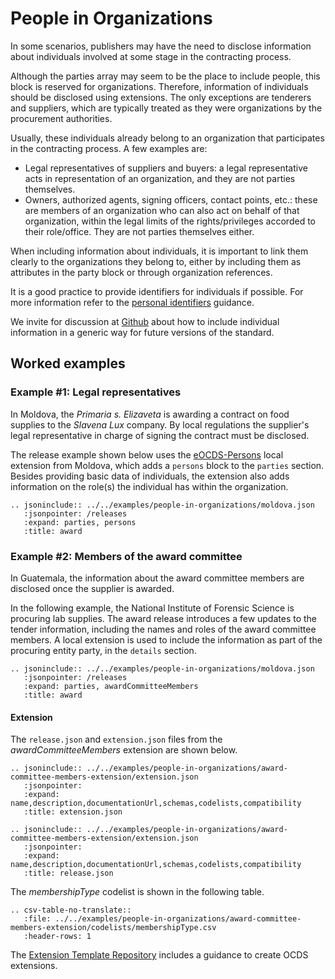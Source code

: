 # People in Organizations

In some scenarios, publishers may have the need to disclose information about individuals involved at some stage in the contracting process.

Although the parties array may seem to be the place to include people, this block is reserved for organizations. Therefore, information of individuals should be disclosed using extensions. The only exceptions are tenderers and suppliers, which are typically treated as they were organizations by the procurement authorities.

Usually, these individuals already belong to an organization that participates in the contracting process. A few examples are:

* Legal representatives of suppliers and buyers: a legal representative acts in representation of an organization, and they are not parties themselves.
* Owners, authorized agents, signing officers, contact points, etc.: these are members of an organization who can also act on behalf of that organization, within the legal limits of the rights/privileges accorded to their role/office. They are not parties themselves either.

When including information about individuals, it is important to link them clearly to the organizations they belong to, either by including them as attributes in the party block or through organization references. 

It is a good practice to provide identifiers for individuals if possible. For more information refer to the [personal identifiers](./personal_identifiers/) guidance.

We invite for discussion at [Github](https://github.com/open-contracting/standard/issues/883) about how to include individual information in a generic way for future versions of the standard.

## Worked examples

### Example #1: Legal representatives

In Moldova, the *Primaria s. Elizaveta* is awarding a contract on food supplies to the  *Slavena Lux* company. By local regulations the supplier's legal representative in charge of signing the contract must be disclosed.

The release example shown below uses the [eOCDS-Persons](https://github.com/eOCDS-Extensions/eOCDS-persons) local extension from Moldova, which adds a `persons` block to the `parties` section. Besides providing basic data of individuals, the extension also adds information on the role(s) the individual has within the organization.

```eval_rst
.. jsoninclude:: ../../examples/people-in-organizations/moldova.json
   :jsonpointer: /releases
   :expand: parties, persons
   :title: award

```

### Example #2: Members of the award committee

In Guatemala, the information about the award committee members are disclosed once the supplier is awarded. 

In the following example, the National Institute of Forensic Science is procuring lab supplies. The award release introduces a few updates to the tender information, including the names and roles of the award committee members. A local extension is used to include the information as part of the procuring entity party, in the `details` section.

```eval_rst
.. jsoninclude:: ../../examples/people-in-organizations/moldova.json
   :jsonpointer: /releases
   :expand: parties, awardCommitteeMembers
   :title: award
```

#### Extension

The `release.json` and `extension.json` files from the *awardCommitteeMembers* extension are shown below.

```eval_rst
.. jsoninclude:: ../../examples/people-in-organizations/award-committee-members-extension/extension.json
   :jsonpointer:
   :expand: name,description,documentationUrl,schemas,codelists,compatibility
   :title: extension.json
```

```eval_rst
.. jsoninclude:: ../../examples/people-in-organizations/award-committee-members-extension/extension.json
   :jsonpointer:
   :expand: name,description,documentationUrl,schemas,codelists,compatibility
   :title: release.json
```



The *membershipType* codelist is shown in the following table.

```eval_rst
.. csv-table-no-translate::
   :file: ../../examples/people-in-organizations/award-committee-members-extension/codelists/membershipType.csv
   :header-rows: 1
```

The [Extension Template Repository](https://github.com/open-contracting/standard_extension_template) includes a guidance to create OCDS extensions.